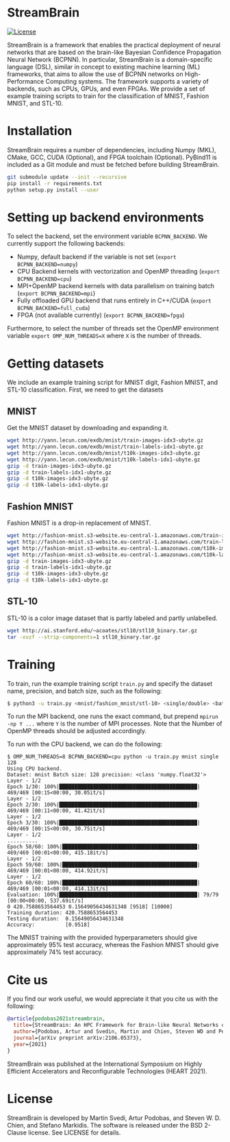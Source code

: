 # StreamBrain
[![License](https://img.shields.io/badge/License-BSD%202--Clause-orange.svg)](https://opensource.org/licenses/BSD-2-Clause)

StreamBrain is a framework that enables the practical deployment of neural networks that are based on the brain-like Bayesian Confidence Propagation Neural Network (BCPNN). In particular, StreamBrain is a domain-specific language (DSL), similar in concept to existing machine learning (ML) frameworks, that aims to allow the use of BCPNN networks on High-Performance Computing systems. The framework supports a variety of backends, such as CPUs, GPUs, and even FPGAs. We provide a set of example training scripts to train for the classification of MNIST, Fashion MNIST, and STL-10.

# Installation
StreamBrain requires a number of dependencies, including Numpy (MKL), CMake, GCC, CUDA (Optional), and FPGA toolchain (Optional). PyBind11 is included as a Git module and must be fetched before building StreamBrain.
```bash
git submodule update --init --recursive
pip install -r requirements.txt
python setup.py install --user
```

# Setting up backend environments
To select the backend, set the environment variable `BCPNN_BACKEND`. We currently support the following backends:
- Numpy, default backend if the variable is not set (`export BCPNN_BACKEND=numpy`)
- CPU Backend kernels with vectorization and OpenMP threading (`export BCPNN_BACKEND=cpu`)
- MPI+OpenMP backend kernels with data parallelism on training batch (`export BCPNN_BACKEND=mpi`)
- Fully offloaded GPU backend that runs entirely in C++/CUDA (`export BCPNN_BACKEND=full_cuda`)
- FPGA (not available currently) (`export BCPNN_BACKEND=fpga`)

Furthermore, to select the number of threads set the OpenMP environment variable `export OMP_NUM_THREADS=X` where `X` is the number of threads.

# Getting datasets
We include an example training script for MNIST digit, Fashion MNIST, and STL-10 classification. First, we need to get the datasets

## MNIST
Get the MNIST dataset by downloading and expanding it.
```bash
wget http://yann.lecun.com/exdb/mnist/train-images-idx3-ubyte.gz
wget http://yann.lecun.com/exdb/mnist/train-labels-idx1-ubyte.gz
wget http://yann.lecun.com/exdb/mnist/t10k-images-idx3-ubyte.gz
wget http://yann.lecun.com/exdb/mnist/t10k-labels-idx1-ubyte.gz
gzip -d train-images-idx3-ubyte.gz
gzip -d train-labels-idx1-ubyte.gz
gzip -d t10k-images-idx3-ubyte.gz
gzip -d t10k-labels-idx1-ubyte.gz
```

## Fashion MNIST
Fashion MNIST is a drop-in replacement of MNIST.
```bash
wget http://fashion-mnist.s3-website.eu-central-1.amazonaws.com/train-images-idx3-ubyte.gz
wget http://fashion-mnist.s3-website.eu-central-1.amazonaws.com/train-labels-idx1-ubyte.gz
wget http://fashion-mnist.s3-website.eu-central-1.amazonaws.com/t10k-images-idx3-ubyte.gz
wget http://fashion-mnist.s3-website.eu-central-1.amazonaws.com/t10k-labels-idx1-ubyte.gz
gzip -d train-images-idx3-ubyte.gz
gzip -d train-labels-idx1-ubyte.gz
gzip -d t10k-images-idx3-ubyte.gz
gzip -d t10k-labels-idx1-ubyte.gz
```

## STL-10
STL-10 is a color image dataset that is partly labeled and partly unlabelled.
```bash
wget http://ai.stanford.edu/~acoates/stl10/stl10_binary.tar.gz
tar -xvzf --strip-components=1 stl10_binary.tar.gz
```

# Training
To train, run the example training script `train.py` and specify the dataset name, precision, and batch size, such as the following:
```bash
$ python3 -u train.py <mnist/fashion_mnist/stl-10> <single/double> <batch size>
```
To run the MPI backend, one runs the exact command, but prepend `mpirun -np Y ...` where `Y` is the number of MPI processes. Note that the Number of OpenMP threads should be adjusted accordingly.

To run with the CPU backend, we can do the following:
```
$ OMP_NUM_THREADS=8 BCPNN_BACKEND=cpu python -u train.py mnist single 128
Using CPU backend.
Dataset: mnist Batch size: 128 precision: <class 'numpy.float32'>
Layer - 1/2
Epoch 1/30: 100%|█████████████████████████████████████████████| 469/469 [00:15<00:00, 30.05it/s]
Layer - 1/2
Epoch 2/30: 100%|█████████████████████████████████████████████| 469/469 [00:11<00:00, 41.42it/s]
Layer - 1/2
Epoch 3/30: 100%|█████████████████████████████████████████████| 469/469 [00:15<00:00, 30.75it/s]
Layer - 1/2
..........
Epoch 58/60: 100%|████████████████████████████████████████████| 469/469 [00:01<00:00, 415.18it/s]
Layer - 1/2
Epoch 59/60: 100%|████████████████████████████████████████████| 469/469 [00:01<00:00, 414.92it/s]
Layer - 1/2
Epoch 60/60: 100%|████████████████████████████████████████████| 469/469 [00:01<00:00, 414.13it/s]
Evaluation: 100%|█████████████████████████████████████████████| 79/79 [00:00<00:00, 537.69it/s]
0 420.7588653564453 0.15649056434631348 [9518] [10000]
Training duration: 420.7588653564453
Testing duration:  0.15649056434631348
Accuracy:          [0.9518]
```
The MNIST training with the provided hyperparameters should give approximately 95% test accuracy, whereas the Fashion MNIST should give approximately 74% test accuracy.

# Cite us
If you find our work useful, we would appreciate it that you cite us with the following:
```bibtex
@article{podobas2021streambrain,
  title={StreamBrain: An HPC Framework for Brain-like Neural Networks on CPUs, GPUs and FPGAs},
  author={Podobas, Artur and Svedin, Martin and Chien, Steven WD and Peng, Ivy B and Ravichandran, Naresh Balaji and Herman, Pawel and Lansner, Anders and Markidis, Stefano},
  journal={arXiv preprint arXiv:2106.05373},
  year={2021}
}
```
StreamBrain was published at the International Symposium on Highly Efficient Accelerators and Reconfigurable Technologies (HEART 2021).

# License
StreamBrain is developed by Martin Svedi, Artur Podobas, and Steven W. D. Chien, and Stefano Markidis. The software is released under the BSD 2-Clause license. See LICENSE for details.


